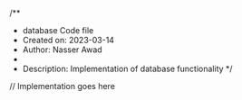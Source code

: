 /**
 * database Code file
 * Created on: 2023-03-14
 * Author: Nasser Awad
 *
 * Description: Implementation of database functionality
 */
 
// Implementation goes here

